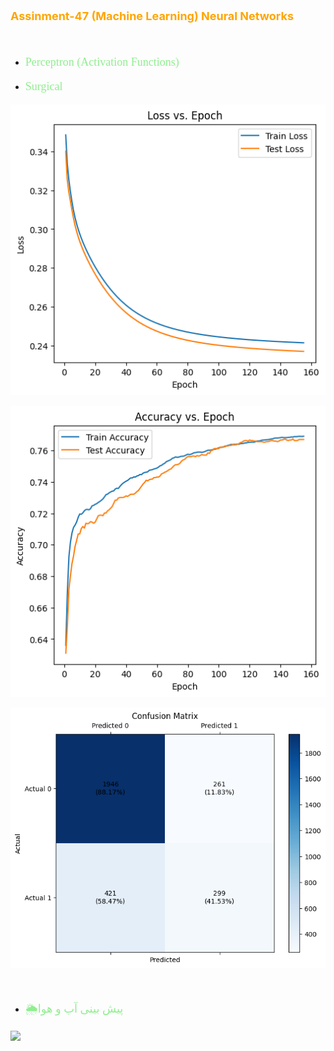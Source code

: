 <p style="color: orange; font-weight: bold; font-size: 18px">Assinment-47 (Machine Learning) Neural Networks</p>
<br>

- <p style="color: lightgreen; font-size: 18px; font-family: Tahoma">Perceptron (Activation Functions)</p>
- <p style="color: lightgreen; font-size: 18px; font-family: Tahoma">Surgical 🏨 </p>

![](data/surgical-loss.png)

![](data/surgical-accuracy.png)

![](data/cm-surgical.png)


<br>

- <p style="color: lightgreen; font-size: 18px; font-family: Tahoma"> 🌦پیش بینی آب و هوا </p>


![](data)

